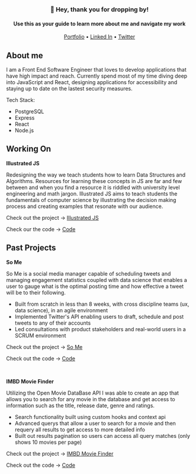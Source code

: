 <h3 align="center">👋 Hey, thank you for dropping by!</h3>
<h4 width="70%" align="center">Use this as your guide to learn more about me and navigate my work</h4>

<p align="center">
  <a href="https://MatthewBedard.dev">Portfolio</a> •
  <a href="https://www.linkedin.com/in/matthew-bedard-dev/">Linked In</a> •
  <a href="https://twitter.com/Matthew_Bedard_">Twitter</a>
</p>


## About me
I am a Front End Software Engineer that loves to develop applications that have high impact and reach. Currently spend most of my time diving deep into JavaScript and React, designing applications for accessibility and staying up to date on the lastest security measures.

Tech Stack:
- PostgreSQL
- Express
- React
- Node.js

## Working On
**Illustrated JS**

Redesigning the way we teach students how to learn Data Structures and Algorithms. Resources for learning these concepts in JS are far and few between and when you find a resource it is riddled with university level engineering and math jargon. Illustrated JS aims to teach students the fundamentals of computer science by illustrating the decision making process and creating examples that resonate with our audience. 

Check out the project → [Illustrated JS ](https://illustratedjs.io/)

Check our the code → [Code](https://github.com/Matt-GitHub/Illustrated)

## Past Projects
**So Me**

So Me is a social media manager capable of scheduling tweets and managing engagement statistics coupled with data science that enables a user to gauge what is the optimal posting time and how effective a tweet will be to their following.

- Built from scratch in less than 8 weeks, with cross discipline teams (ux, data science), in an agile environment
- Implemented Twitter's API enabling users to draft, schedule and post tweets to any of their accounts
- Led consultations with product stakeholders and real-world users in a SCRUM environment 

Check out the project → [So Me](https://www.so-me.net/)

Check out the code → [Code](https://github.com/Matt-GitHub/social-media-strategy-fe)

<br>

**IMBD Movie Finder**

Utilizing the Open Movie DataBase API I was able to create an app that allows you to search for any movie in the database and get access to information such as the title, release date, genre and ratings.

- Search functionality built using custom hooks and context api
- Advanced querys that allow a user to search for a movie and then requery all results to get access to more detailed info
- Built out results pagination so users can access all query matches (only shows 10 movies per page)

Check out the project → [IMBD Movie Finder](https://shopify-shoppies-intern-app.netlify.app/)

Check out the code → [Code](https://github.com/Matt-GitHub/IMBD-Movie-Finder)





